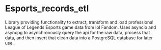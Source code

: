 # Esports_records_etl
Library providing functionality to extract, transform and load professional League of Legends Esports game data from lol Fandom.
Uses asyncio and asyncpg to asynchronously query the api for the raw data, process that data, and then insert that clean data into a PostgreSQL database for later use. 
